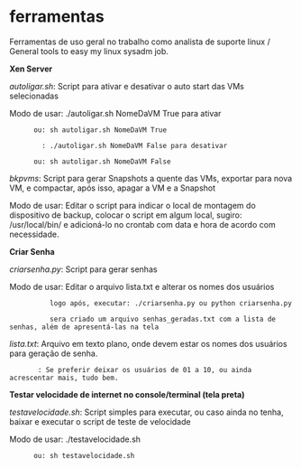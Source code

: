# ferramentas
Ferramentas de uso geral no trabalho como analista de suporte linux / General tools to easy my linux sysadm job.


**Xen Server**

*autoligar.sh*: Script para ativar e desativar o auto start das VMs selecionadas

Modo de usar: ./autoligar.sh NomeDaVM True para ativar

          ou: sh autoligar.sh NomeDaVM True
          
            : ./autoligar.sh NomeDaVM False para desativar
            
          ou: sh autoligar.sh NomeDaVM False
          

*bkpvms*: Script para gerar Snapshots a quente das VMs, exportar para nova VM, e compactar, após isso, apagar a VM e a Snapshot

Modo de usar: Editar o script para indicar o local de montagem do dispositivo de backup, colocar o script em algum local, sugiro: /usr/local/bin/ e adicioná-lo no crontab com data e hora de acordo com necessidade.


**Criar Senha**

*criarsenha.py*: Script para gerar senhas

Modo de usar: Editar o arquivo lista.txt e alterar os nomes dos usuários

              logo após, executar: ./criarsenha.py ou python criarsenha.py
              
              sera criado um arquivo senhas_geradas.txt com a lista de senhas, além de apresentá-las na tela
              

*lista.txt*: Arquivo em texto plano, onde devem estar os nomes dos usuários para geração de senha.

           : Se preferir deixar os usuários de 01 a 10, ou ainda acrescentar mais, tudo bem.
           
           

**Testar velocidade de internet no console/terminal (tela preta)**


*testavelocidade.sh*: Script simples para executar, ou caso ainda no tenha, baixar e executar o script de teste de velocidade

Modo de usar: ./testavelocidade.sh

          ou: sh testavelocidade.sh
